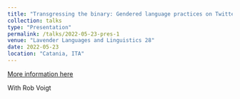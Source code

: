 ```yaml
---
title: "Transgressing the binary: Gendered language practices on Twitter."
collection: talks
type: "Presentation"
permalink: /talks/2022-05-23-pres-1
venue: "Lavender Languages and Linguistics 28"
date: 2022-05-23
location: "Catania, ITA"
---
```


[More information here](cmsenko.github.io/files/senko_voigt_2022_lavlang.pdf)

With Rob Voigt
